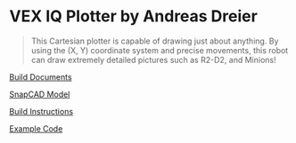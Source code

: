# VEX IQ Plotter by Andreas Dreier

> This Cartesian plotter is capable of drawing just about anything. By using the (X, Y) coordinate system and precise movements, this robot can draw extremely detailed pictures such as R2-D2, and Minions!

[Build Documents](https://content.vexrobotics.com/vexiq/downloads/SnapCAD-Repository/Documentation/VEX-IQ-Plotter.v3.Documentation.pptx)

[SnapCAD Model](https://content.vexrobotics.com/vexiq/downloads/SnapCAD-Repository/SnapCAD-Files/VEX-IQ-Plotter.v3.mpd)

[Build Instructions](https://content.vexrobotics.com/vexiq/downloads/SnapCAD-Repository/Build-Instructions/VEX-IQ-Plotter.v3.Building-Instructions.pdf)

[Example Code](https://content.vexrobotics.com/vexiq/downloads/SnapCAD-Repository/Code/vexIQplotterCode.zip)
